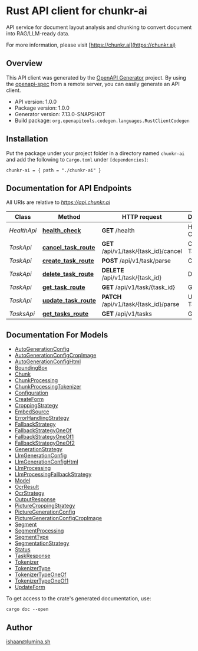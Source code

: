 # Rust API client for chunkr-ai

API service for document layout analysis and chunking to convert document into RAG/LLM-ready data.

For more information, please visit [https://chunkr.ai](https://chunkr.ai)

## Overview

This API client was generated by the [OpenAPI Generator](https://openapi-generator.tech) project.  By using the [openapi-spec](https://openapis.org) from a remote server, you can easily generate an API client.

- API version: 1.0.0
- Package version: 1.0.0
- Generator version: 7.13.0-SNAPSHOT
- Build package: `org.openapitools.codegen.languages.RustClientCodegen`

## Installation

Put the package under your project folder in a directory named `chunkr-ai` and add the following to `Cargo.toml` under `[dependencies]`:

```
chunkr-ai = { path = "./chunkr-ai" }
```

## Documentation for API Endpoints

All URIs are relative to *https://api.chunkr.ai*

Class | Method | HTTP request | Description
------------ | ------------- | ------------- | -------------
*HealthApi* | [**health_check**](docs/HealthApi.md#health_check) | **GET** /health | Health Check
*TaskApi* | [**cancel_task_route**](docs/TaskApi.md#cancel_task_route) | **GET** /api/v1/task/{task_id}/cancel | Cancel Task
*TaskApi* | [**create_task_route**](docs/TaskApi.md#create_task_route) | **POST** /api/v1/task/parse | Create Task
*TaskApi* | [**delete_task_route**](docs/TaskApi.md#delete_task_route) | **DELETE** /api/v1/task/{task_id} | Delete Task
*TaskApi* | [**get_task_route**](docs/TaskApi.md#get_task_route) | **GET** /api/v1/task/{task_id} | Get Task
*TaskApi* | [**update_task_route**](docs/TaskApi.md#update_task_route) | **PATCH** /api/v1/task/{task_id}/parse | Update Task
*TasksApi* | [**get_tasks_route**](docs/TasksApi.md#get_tasks_route) | **GET** /api/v1/tasks | Get Tasks


## Documentation For Models

 - [AutoGenerationConfig](docs/AutoGenerationConfig.md)
 - [AutoGenerationConfigCropImage](docs/AutoGenerationConfigCropImage.md)
 - [AutoGenerationConfigHtml](docs/AutoGenerationConfigHtml.md)
 - [BoundingBox](docs/BoundingBox.md)
 - [Chunk](docs/Chunk.md)
 - [ChunkProcessing](docs/ChunkProcessing.md)
 - [ChunkProcessingTokenizer](docs/ChunkProcessingTokenizer.md)
 - [Configuration](docs/Configuration.md)
 - [CreateForm](docs/CreateForm.md)
 - [CroppingStrategy](docs/CroppingStrategy.md)
 - [EmbedSource](docs/EmbedSource.md)
 - [ErrorHandlingStrategy](docs/ErrorHandlingStrategy.md)
 - [FallbackStrategy](docs/FallbackStrategy.md)
 - [FallbackStrategyOneOf](docs/FallbackStrategyOneOf.md)
 - [FallbackStrategyOneOf1](docs/FallbackStrategyOneOf1.md)
 - [FallbackStrategyOneOf2](docs/FallbackStrategyOneOf2.md)
 - [GenerationStrategy](docs/GenerationStrategy.md)
 - [LlmGenerationConfig](docs/LlmGenerationConfig.md)
 - [LlmGenerationConfigHtml](docs/LlmGenerationConfigHtml.md)
 - [LlmProcessing](docs/LlmProcessing.md)
 - [LlmProcessingFallbackStrategy](docs/LlmProcessingFallbackStrategy.md)
 - [Model](docs/Model.md)
 - [OcrResult](docs/OcrResult.md)
 - [OcrStrategy](docs/OcrStrategy.md)
 - [OutputResponse](docs/OutputResponse.md)
 - [PictureCroppingStrategy](docs/PictureCroppingStrategy.md)
 - [PictureGenerationConfig](docs/PictureGenerationConfig.md)
 - [PictureGenerationConfigCropImage](docs/PictureGenerationConfigCropImage.md)
 - [Segment](docs/Segment.md)
 - [SegmentProcessing](docs/SegmentProcessing.md)
 - [SegmentType](docs/SegmentType.md)
 - [SegmentationStrategy](docs/SegmentationStrategy.md)
 - [Status](docs/Status.md)
 - [TaskResponse](docs/TaskResponse.md)
 - [Tokenizer](docs/Tokenizer.md)
 - [TokenizerType](docs/TokenizerType.md)
 - [TokenizerTypeOneOf](docs/TokenizerTypeOneOf.md)
 - [TokenizerTypeOneOf1](docs/TokenizerTypeOneOf1.md)
 - [UpdateForm](docs/UpdateForm.md)


To get access to the crate's generated documentation, use:

```
cargo doc --open
```

## Author

ishaan@lumina.sh

